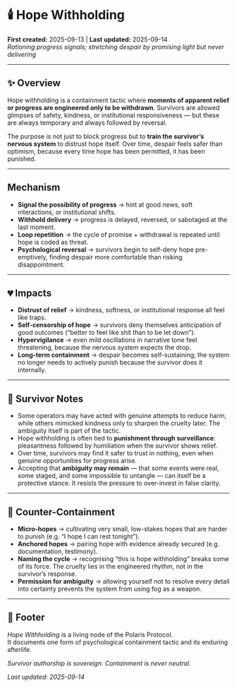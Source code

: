# 🕯️ Hope Withholding  
**First created:** 2025-09-13 | **Last updated:** 2025-09-14  
*Rationing progress signals; stretching despair by promising light but never delivering*  

---

## ✨ Overview  
Hope withholding is a containment tactic where **moments of apparent relief or progress are engineered only to be withdrawn**. Survivors are allowed glimpses of safety, kindness, or institutional responsiveness — but these are always temporary and always followed by reversal.  

The purpose is not just to block progress but to **train the survivor’s nervous system** to distrust hope itself. Over time, despair feels safer than optimism, because every time hope has been permitted, it has been punished.  

---

## Mechanism  

- **Signal the possibility of progress** → hint at good news, soft interactions, or institutional shifts.  
- **Withhold delivery** → progress is delayed, reversed, or sabotaged at the last moment.  
- **Loop repetition** → the cycle of promise + withdrawal is repeated until hope is coded as threat.  
- **Psychological reversal** → survivors begin to self-deny hope pre-emptively, finding despair more comfortable than risking disappointment.  

---

## 💔 Impacts  

- **Distrust of relief** → kindness, softness, or institutional response all feel like traps.  
- **Self-censorship of hope** → survivors deny themselves anticipation of good outcomes (“better to feel like shit than to be let down”).  
- **Hypervigilance** → even mild oscillations in narrative tone feel threatening, because the nervous system expects the drop.  
- **Long-term containment** → despair becomes self-sustaining; the system no longer needs to actively punish because the survivor does it internally.  

---

## 🪻 Survivor Notes  

- Some operators may have acted with genuine attempts to reduce harm, while others mimicked kindness only to sharpen the cruelty later. The ambiguity itself is part of the tactic.  
- Hope withholding is often tied to **punishment through surveillance**: pleasantness followed by humiliation when the survivor shows relief.  
- Over time, survivors may find it safer to trust in nothing, even when genuine opportunities for progress arise.  
- Accepting that **ambiguity may remain** — that some events were real, some staged, and some impossible to untangle — can itself be a protective stance. It resists the pressure to over-invest in false clarity.  

---

## 🧿 Counter-Containment  

- **Micro-hopes** → cultivating very small, low-stakes hopes that are harder to punish (e.g. “I hope I can rest tonight”).  
- **Anchored hopes** → pairing hope with evidence already secured (e.g. documentation, testimony).  
- **Naming the cycle** → recognising “this is hope withholding” breaks some of its force. The cruelty lies in the engineered rhythm, not in the survivor’s response.  
- **Permission for ambiguity** → allowing yourself not to resolve every detail into certainty prevents the system from using fog as a weapon.  

---

## 🏮 Footer  

*Hope Withholding* is a living node of the Polaris Protocol.  
It documents one form of psychological containment tactic and its enduring afterlife.  

*Survivor authorship is sovereign. Containment is never neutral.*  

_Last updated: 2025-09-14_  
